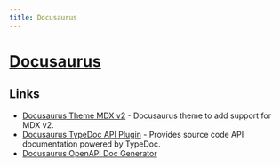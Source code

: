 ```yaml
---
title: Docusaurus
---
```


# [Docusaurus](https://docusaurus.io/)

## Links

- [Docusaurus Theme MDX v2](https://github.com/pomber/docusaurus-mdx-2) - Docusaurus theme to add support for MDX v2.
- [Docusaurus TypeDoc API Plugin](https://github.com/milesj/docusaurus-plugin-typedoc-api) - Provides source code API documentation powered by TypeDoc.
- [Docusaurus OpenAPI Doc Generator](https://github.com/PaloAltoNetworks/docusaurus-openapi-docs)